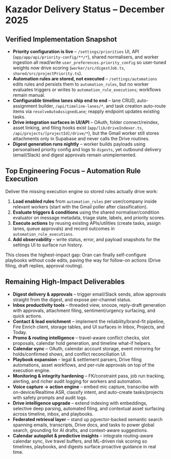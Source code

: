 # Kazador Delivery Status – December 2025

## Verified Implementation Snapshot
- **Priority configuration is live** – `/settings/priorities` UI, API (`app/app/api/priority-config/**/*`), shared normalisers, and worker ingestion all read/write `user_preferences.priority_config` so user-tuned weights now drive scoring (`worker/src/digestJob.ts`, `shared/src/projectPriority.ts`).
- **Automation rules are stored, not executed** – `/settings/automations` edits rules and persists them to `automation_rules`, but no worker evaluates triggers or writes to `automation_rule_executions`; workflows remain manual.
- **Configurable timeline lanes ship end to end** – lane CRUD, auto-assignment builder, `/api/timeline-lanes/*`, and task creation auto-route items via `resolveAutoAssignedLane`; reapply endpoint updates existing tasks.
- **Drive integration surfaces in UI/API** – OAuth, folder connect/reindex, asset linking, and filing hooks exist (`app/lib/driveIndexer.ts`, `/api/projects/[projectId]/drive/*`), but the Gmail worker still stores attachments only in Supabase and never calls the Drive routines.
- **Digest generation runs nightly** – worker builds payloads using personalised priority config and logs to `digests`, yet outbound delivery (email/Slack) and digest approvals remain unimplemented.

## Top Engineering Focus – Automation Rule Execution
Deliver the missing execution engine so stored rules actually drive work:
1. **Load enabled rules** from `automation_rules` per user/company inside relevant workers (start with the Gmail poller after classification).
2. **Evaluate triggers & conditions** using the shared normaliser/condition evaluator on message metadata, triage state, labels, and priority scores.
3. **Execute actions** by reusing existing APIs/utilities (create tasks, assign lanes, queue approvals) and record outcomes in `automation_rule_executions`.
4. **Add observability** – write status, error, and payload snapshots for the settings UI to surface run history.

This closes the highest-impact gap: Oran can finally self-configure playbooks without code edits, paving the way for follow-on actions (Drive filing, draft replies, approval routing).

## Remaining High-Impact Deliverables
- **Digest delivery & approvals** – trigger email/Slack sends, allow approvals straight from the digest, and expose per-channel status.
- **Inbox productivity tools** – threaded view, snooze, reply-draft generation with approvals, attachment filing, sentiment/urgency surfacing, and quick actions.
- **Contact & lead enrichment** – implement the reliability/brand-fit pipeline, Fire Enrich client, storage tables, and UI surfaces in Inbox, Projects, and Today.
- **Promo & routing intelligence** – travel-aware conflict checks, slot proposals, calendar hold generation, and timeline what-if helpers.
- **Calendar sync** – OAuth, calendar account storage, event mirroring for holds/confirmed shows, and conflict reconciliation UI.
- **Playbook expansion** – legal & settlement parsers, Drive filing automations, asset workflows, and per-rule approvals on top of the execution engine.
- **Monitoring & integrity hardening** – FK/constraint pass, job run tracking, alerting, and richer audit logging for workers and automation.
- **Voice capture → action engine** – embed mic capture, transcribe with on-device/Realtime ASR, classify intent, and auto-create tasks/projects with safety prompts and audit logs.
- **Drive intelligence upgrade** – extend indexing with embeddings, selective deep parsing, automated filing, and contextual asset surfacing across timeline, inbox, and playbooks.
- **Federated retrieval layer** – stand up pgvector-backed semantic search spanning emails, transcripts, Drive docs, and tasks to power global search, grounding for AI drafts, and context-aware suggestions.
- **Calendar autopilot & predictive insights** – integrate routing-aware calendar sync, live travel buffers, and ML-driven risk scoring so timelines, playbooks, and digests surface proactive guidance in real time.
